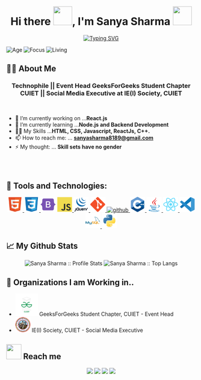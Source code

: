 <div align="center">
<h1>Hi there <img src="https://media.giphy.com/media/WUlplcMpOCEmTGBtBW/giphy.gif" width="50px" height="50px">, I'm Sanya Sharma <img src="https://media.giphy.com/media/hvRJCLFzcasrR4ia7z/giphy.gif" width="50px" height="50px"></h1>
  
[![Typing SVG](https://readme-typing-svg.herokuapp.com?font=Robot-Bold&size=30&color=fff&center=true&vCenter=true&width=900&height=110&lines=Passionate+Developer;Competetive+Programmer;Freelancer;CSE+Sophomore)](https://git.io/typing-svg)
</div>

![Age](https://img.shields.io/badge/age-19-blue) 
![Focus](https://img.shields.io/badge/focus-FullStack-brightgreen) 
![Living](https://img.shields.io/badge/living-Rajpura-3c9) 

## 🙋‍♂️ About Me
<center>
<h3>Technophile || Event Head GeeksForGeeks Student Chapter CUIET || Social Media Executive at IE(I) Society, CUIET </h3>
</center>
<br>

- 🔭 I’m currently working on ...**React.js**
- 🌱 I’m currently learning ...**Node.js and Backend Development**
- 👨‍💻 My Skills ...**HTML, CSS,  Javascript, ReactJs, C++.**
- 📫 How to reach me: ... **sanyasharma8189@gmail.com**
- ⚡ My thought: ... **Skill sets have no gender**

<br>
<br>

## 🚀 Tools and Technologies:
<p align="center">
<a href="https://www.w3schools.com/html/" target="_blank"> <img src="https://raw.githubusercontent.com/devicons/devicon/master/icons/html5/html5-original.svg" alt="html5" width="40" height="40"/> </a>
</a><a href="https://www.w3schools.com/css/" target="_blank"> <img src="https://raw.githubusercontent.com/devicons/devicon/master/icons/css3/css3-original.svg" alt="css3" width="40" height="40"/> </a>
</a><a href="https://getbootstrap.com" target="_blank"><img src="https://raw.githubusercontent.com/devicons/devicon/master/icons/bootstrap/bootstrap-plain.svg" alt="bootstrap" width="40" height="40"/></a>
</a><a href="https://www.w3schools.com/js/" target="_blank"> <img src="https://raw.githubusercontent.com/devicons/devicon/master/icons/javascript/javascript-original.svg" alt="javascript" width="40" height="40"/> </a>
</a><a href="https://www.jquery.com" target="_blank"> <img src="https://raw.githubusercontent.com/devicons/devicon/master/icons/jquery/jquery-original-wordmark.svg" alt="jquery" width="40" height="40"/> </a>
</a><a href="https://git-scm.com/" target="_blank"> <img src="https://raw.githubusercontent.com/devicons/devicon/master/icons/git/git-original.svg" alt="git" width="40" height="40"/> </a>
</a><a href="https://github.com/" target="_blank"> <img src="https://github.githubassets.com/images/modules/logos_page/GitHub-Mark.png" alt="github" width="40" height="40"/> </a>
</a><a href="http://www.cppreference.com/" target="_blank"> <img src="https://raw.githubusercontent.com/devicons/devicon/master/icons/cplusplus/cplusplus-original.svg" alt="cplusplus" width="40" height="40"/> </a>
</a><a href="https://www.java.com" target="_blank"> <img src="https://raw.githubusercontent.com/devicons/devicon/master/icons/java/java-original.svg" alt="java" width="40" height="40"/> </a>
</a><a href="https://reactjs.org/" target="_blank"> <img src="https://raw.githubusercontent.com/devicons/devicon/master/icons/react/react-original.svg" alt="react" width="40" height="40"/> </a>
</a><a href="https://code.visualstudio.com/" target="_blank"> <img src="https://raw.githubusercontent.com/devicons/devicon/master/icons/vscode/vscode-original.svg" alt="vscode" width="40" height="40"/> </a>
</a><a href="https://www.mysql.com/" target="_blank"> <img src="https://raw.githubusercontent.com/devicons/devicon/master/icons/mysql/mysql-original-wordmark.svg" alt="mysql" width="40" height="40"/> </a> 
</a><a href="https://www.python.org" target="_blank"> <img src="https://raw.githubusercontent.com/devicons/devicon/master/icons/python/python-original.svg" alt="python" width="40" height="40"/> </a>
</p>

## 📈 **My Github Stats**
<p align="center">
<img height="180em" src="https://github-readme-stats.vercel.app/api?username=SanyaSharma0640&theme=blue-green&show_icons=true&hide_border=true&count_private=true" alt="Sanya Sharma :: Profile Stats" />
<img height="180em" src="https://github-readme-stats.vercel.app/api/top-langs/?username=SanyaSharma0640&langs_count=8&theme=tokyonight&layout=compact&hide_border=true" alt="Sanya Sharma :: Top Langs" />
</p>

## 💫 Organizations I am Working in..
- <img src="./gfg_cuiet.png" width="60" height="60" alt="gfg_cuiet"> GeeksForGeeks Student Chapter, CUIET - Event Head
- <img src="./ieilogo.png" width="40" height="40" alt="iei_logo"> IE(I) Society, CUIET - Social Media Executive
  
## <img src="https://img.icons8.com/fluency/48/000000/link.png" width="40" height="40"/> Reach me
<p align="center"> 
<a href="mailto:sanyasharma8189@gmail.com" target="_blank"><img src="https://img.shields.io/badge/Gmail-ff1744?style=for-the-badge&logo=gmail&logoColor=white"></a> 
<a href="https://www.instagram.com/sanya._.21" target="_blank"><img src="https://img.shields.io/badge/Instagram-E4405F?style=for-the-badge&logo=instagram&logoColor=white"></a>
<a href="https://www.linkedin.com/in/sanya-sharma-0623a8205" target="_blank"><img src="https://img.shields.io/badge/LinkedIn-0077B5?style=for-the-badge&logo=linkedin&logoColor=white"></a> 
<a href="https://github.com/SanyaSharma0640" target="_blank"><img src="https://img.shields.io/badge/GitHub-100000?style=for-the-badge&logo=github&logoColor=white"></a> 
</p>
